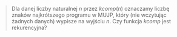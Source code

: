 >Dla danej liczby naturalnej $n$ przez $kcomp(n)$ oznaczamy liczbę znaków najkrótszego programu w MUJP, który (nie wczytując żadnych danych) wypisze na wyjściu $n$. Czy funkcja $kcomp$ jest rekurencyjna?